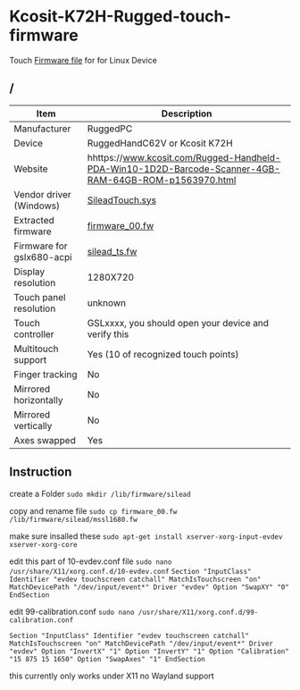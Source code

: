 # Kcosit-K72H-Rugged-touch-firmware
Touch [Firmware file](firmware_00.fw) for for Linux Device


<RuggedPC>/<RuggedHandC62V>
---------------------------------------------

| Item                      | Description |
|---------------------------|-------------|
| Manufacturer              | RuggedPC |
| Device                    | RuggedHandC62V or Kcosit K72H |
| Website                   | hhttps://www.kcosit.com/Rugged-Handheld-PDA-Win10-1D2D-Barcode-Scanner-4GB-RAM-64GB-ROM-p1563970.html |
| Vendor driver (Windows)   | [SileadTouch.sys](SileadTouch.sys) |
| Extracted firmware        | [firmware_00.fw](firmware_00.fw) |
| Firmware for gslx680-acpi | [silead_ts.fw](silead_ts.fw) |
| Display resolution        | 1280X720 |
| Touch panel resolution    | unknown |
| Touch controller          | GSLxxxx, you should open your device and verify this |
| Multitouch support        | Yes (10 of recognized touch points)|
| Finger tracking           | No |
| Mirrored horizontally     | No |
| Mirrored vertically       | No |
| Axes swapped              | Yes |

 ## Instruction
 create a Folder
 `sudo mkdir /lib/firmware/silead`
  
  copy and rename file
  `sudo cp firmware_00.fw /lib/firmware/silead/mssl1680.fw`
  
  make sure insalled these
  `sudo apt-get install xserver-xorg-input-evdev xserver-xorg-core`
  
  edit this part of 10-evdev.conf file
  `sudo nano /usr/share/X11/xorg.conf.d/10-evdev.conf` 
  `Section "InputClass"
        Identifier "evdev touchscreen catchall"
        MatchIsTouchscreen "on"
        MatchDevicePath "/dev/input/event*"
        Driver "evdev"
        Option "SwapXY" "0"
EndSection`
  
edit 99-calibration.conf
`sudo nano /usr/share/X11/xorg.conf.d/99-calibration.conf`

`Section "InputClass"
      Identifier "evdev touchscreen catchall"
      MatchIsTouchscreen "on"
      MatchDevicePath "/dev/input/event*"
      Driver "evdev"
      Option "InvertX" "1"
      Option "InvertY" "1"
      Option "Calibration" "15 875 15 1650"
      Option "SwapAxes" "1"
EndSection`

 this currently only works under X11 no Wayland support
